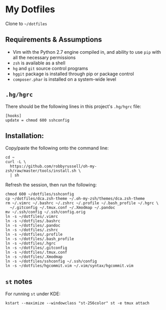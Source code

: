 # My Dotfiles

Clone to `~/dotfiles`

## Requirements & Assumptions

* Vim with the Python 2.7 engine compiled in, and ability to use `pip` with all
    the necessary permissions
* `zsh` is available as a shell
* `hg` and `git` source control programs
* `hggit` package is installed through pip or package control
* `composer.phar` is installed on a system-wide level

## `.hg/hgrc`

There should be the following lines in this project's `.hg/hgrc` file:

    [hooks]
    update = chmod 600 sshconfig

## Installation:

Copy/paste the following onto the command line:

    cd ~
    curl -L \
      https://github.com/robbyrussell/oh-my-zsh/raw/master/tools/install.sh \
      | sh

Refresh the session, then run the following:

    chmod 600 ~/dotfiles/sshconfig
    cp ~/dotfiles/dca.zsh-theme ~/.oh-my-zsh/themes/dca.zsh-theme
    rm ~/.vimrc ~/.bashrc ~/.zshrc ~/.profile ~/.bash_profile ~/.hgrc \
      ~/.gitconfig ~/.tmux.conf ~/.Xmodmap ~/.pandoc
    mv ~/.ssh/config ~/.ssh/config.orig
    ln -s ~/dotfiles/.vimrc
    ln -s ~/dotfiles/.bashrc
    ln -s ~/dotfiles/.pandoc
    ln -s ~/dotfiles/.zshrc
    ln -s ~/dotfiles/.profile
    ln -s ~/dotfiles/.bash_profile
    ln -s ~/dotfiles/.hgrc
    ln -s ~/dotfiles/.gitconfig
    ln -s ~/dotfiles/.tmux.conf
    ln -s ~/dotfiles/.Xmodmap
    ln -s ~/dotfiles/sshconfig ~/.ssh/config
    ln -s ~/dotfiles/hgcommit.vim ~/.vim/syntax/hgcommit.vim

## `st` notes

For running `st` under KDE:

    kstart --maximize --windowclass "st-256color" st -e tmux attach
